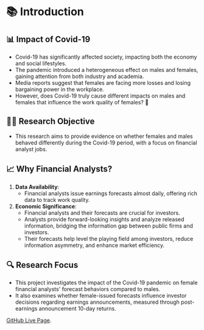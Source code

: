 # 📚 Introduction

## 📊 Impact of Covid-19

- Covid-19 has significantly affected society, impacting both the economy and social lifestyles.
- The pandemic introduced a heterogeneous effect on males and females, gaining attention from both industry and academia.
- Media reports suggest that females are facing more losses and losing bargaining power in the workplace.
- However, does Covid-19 truly cause different impacts on males and females that influence the work quality of females? 🤔

## 🕵️‍♂️ Research Objective

- This research aims to provide evidence on whether females and males behaved differently during the Covid-19 period, with a focus on financial analyst jobs.

## 📈 Why Financial Analysts?

1. **Data Availability**: 
   - Financial analysts issue earnings forecasts almost daily, offering rich data to track work quality.
2. **Economic Significance**:
   - Financial analysts and their forecasts are crucial for investors.
   - Analysts provide forward-looking insights and analyze released information, bridging the information gap between public firms and investors.
   - Their forecasts help level the playing field among investors, reduce information asymmetry, and enhance market efficiency.

## 🔍 Research Focus

- This project investigates the impact of the Covid-19 pandemic on female financial analysts' forecast behaviors compared to males.
- It also examines whether female-issued forecasts influence investor decisions regarding earnings announcements, measured through post-earnings announcement 10-day returns.

[GitHub Live Page](https://xu000112-bit.github.io/Gender-Effect-of-Financial-Analyst-Forecast-During-Covid-19/).
